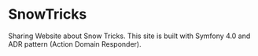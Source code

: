 # SnowTricks
Sharing Website about Snow Tricks. 
This site is built with Symfony 4.0 and ADR pattern (Action Domain Responder).